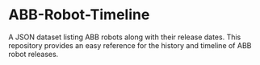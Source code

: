 # ABB-Robot-Timeline
A JSON dataset listing ABB robots along with their release dates. This repository provides an easy reference for the history and timeline of ABB robot releases.
